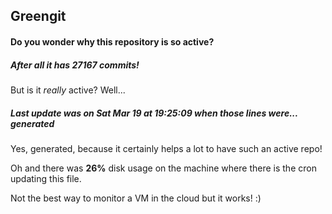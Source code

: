 ## Greengit

#### Do you wonder why this repository is so active?

##### After all it has 27167 commits!

But is it *really* active? Well...

##### Last update was on Sat Mar 19 at 19:25:09 when those lines were... generated

Yes, generated, because it certainly helps a lot to have such an active repo!

Oh and there was **26%** disk usage on the machine
where there is the cron updating this file.

Not the best way to monitor a VM in the cloud but it works! :)

